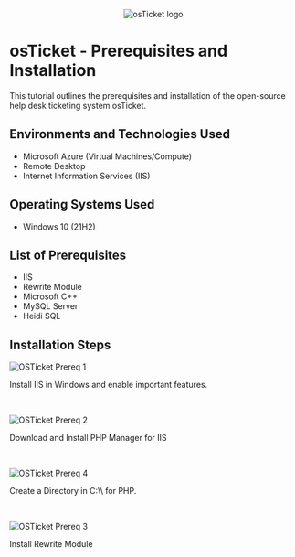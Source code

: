 <p align="center">
<img src="https://i.imgur.com/Clzj7Xs.png" alt="osTicket logo"/>
</p>

<h1>osTicket - Prerequisites and Installation</h1>
This tutorial outlines the prerequisites and installation of the open-source help desk ticketing system osTicket.<br />


<h2>Environments and Technologies Used</h2>

- Microsoft Azure (Virtual Machines/Compute)
- Remote Desktop
- Internet Information Services (IIS)

<h2>Operating Systems Used </h2>

- Windows 10</b> (21H2)

<h2>List of Prerequisites</h2>

- IIS
- Rewrite Module
- Microsoft C++
- MySQL Server
- Heidi SQL

<h2>Installation Steps</h2>

<p>

  ![OSTicket Prereq 1](https://github.com/kylewilliamsrr/osticket-prereqs/assets/144828759/321801c7-8aff-4eb5-a018-5df2ed07c056)

</p>
<p>
Install IIS in Windows and enable important features.
</p>
<br />

<p>

![OSTicket Prereq 2](https://github.com/kylewilliamsrr/osticket-prereqs/assets/144828759/3421f2e6-c1f4-43bc-85cc-bd227b638ff7)

</p>
<p>
Download and Install PHP Manager for IIS
</p>
<br />

<p>

  ![OSTicket Prereq 4](https://github.com/kylewilliamsrr/osticket-prereqs/assets/144828759/c2ea801b-adb9-4737-acf8-88ae1deb1922)

  
</p>
<p>
Create a Directory in C:\\ for PHP.
</p>
<br />

<p>

  ![OSTicket Prereq 3](https://github.com/kylewilliamsrr/osticket-prereqs/assets/144828759/5f704562-54c7-44b8-9667-50e366a6b1da)
  
</p>
<p>
Install Rewrite Module
</p>
